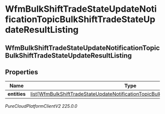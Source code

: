 # WfmBulkShiftTradeStateUpdateNotificationTopicBulkShiftTradeStateUpdateResultListing

## WfmBulkShiftTradeStateUpdateNotificationTopicBulkShiftTradeStateUpdateResultListing

## Properties

|Name | Type | Description | Notes|
|------------ | ------------- | ------------- | -------------|
| **entities** | [list[WfmBulkShiftTradeStateUpdateNotificationTopicBulkShiftTradeStateUpdateResult]](WfmBulkShiftTradeStateUpdateNotificationTopicBulkShiftTradeStateUpdateResult) |  | [optional] |



_PureCloudPlatformClientV2 225.0.0_
